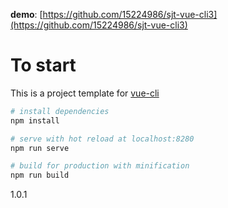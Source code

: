 **demo**: [https://github.com/15224986/sjt-vue-cli3](https://github.com/15224986/sjt-vue-cli3)

# To start

This is a project template for [vue-cli](https://cli.vuejs.org/zh/)

``` bash
# install dependencies
npm install

# serve with hot reload at localhost:8280
npm run serve

# build for production with minification
npm run build

```

1.0.1
